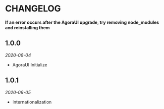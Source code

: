 # CHANGELOG

**If an error occurs after the AgoraUI upgrade, try removing node_modules and reinstalling them**

## 1.0.0
*2020-06-04*
- AgoraUI Initialize

## 1.0.1
*2020-06-05*
- Internationalization
